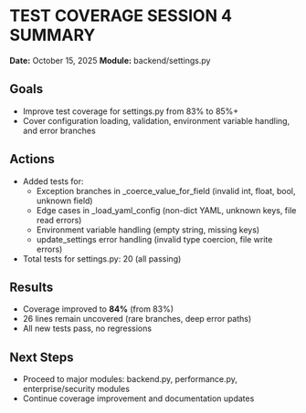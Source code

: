 # TEST COVERAGE SESSION 4 SUMMARY

**Date:** October 15, 2025
**Module:** backend/settings.py

## Goals
- Improve test coverage for settings.py from 83% to 85%+
- Cover configuration loading, validation, environment variable handling, and error branches

## Actions
- Added tests for:
  - Exception branches in _coerce_value_for_field (invalid int, float, bool, unknown field)
  - Edge cases in _load_yaml_config (non-dict YAML, unknown keys, file read errors)
  - Environment variable handling (empty string, missing keys)
  - update_settings error handling (invalid type coercion, file write errors)
- Total tests for settings.py: 20 (all passing)

## Results
- Coverage improved to **84%** (from 83%)
- 26 lines remain uncovered (rare branches, deep error paths)
- All new tests pass, no regressions

## Next Steps
- Proceed to major modules: backend.py, performance.py, enterprise/security modules
- Continue coverage improvement and documentation updates
